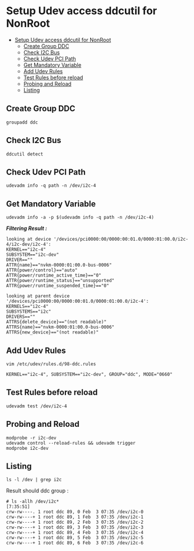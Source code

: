 # Setup Udev access ddcutil for NonRoot

<!-- TOC -->
* [Setup Udev access ddcutil for NonRoot](#setup-udev-access-ddcutil-for-nonroot)
  * [Create Group DDC](#create-group-ddc)
  * [Check I2C Bus](#check-i2c-bus)
  * [Check Udev PCI Path](#check-udev-pci-path)
  * [Get Mandatory Variable](#get-mandatory-variable)
  * [Add Udev Rules](#add-udev-rules)
  * [Test Rules before reload](#test-rules-before-reload)
  * [Probing and Reload](#probing-and-reload)
  * [Listing](#listing)
<!-- TOC -->

## Create Group DDC

```shell
groupadd ddc
```

## Check I2C Bus

```shell
ddcutil detect
```

## Check Udev PCI Path

```shell
udevadm info -q path -n /dev/i2c-4
```

## Get Mandatory Variable

```shell
udevadm info -a -p $(udevadm info -q path -n /dev/i2c-4)
```

***Filtering Result :***

```text
looking at device '/devices/pci0000:00/0000:00:01.0/0000:01:00.0/i2c-4/i2c-dev/i2c-4':
KERNEL=="i2c-4"
SUBSYSTEM=="i2c-dev"
DRIVER==""
ATTR{name}=="nvkm-0000:01:00.0-bus-0006"
ATTR{power/control}=="auto"
ATTR{power/runtime_active_time}=="0"
ATTR{power/runtime_status}=="unsupported"
ATTR{power/runtime_suspended_time}=="0"

looking at parent device '/devices/pci0000:00/0000:00:01.0/0000:01:00.0/i2c-4':
KERNELS=="i2c-4"
SUBSYSTEMS=="i2c"
DRIVERS==""
ATTRS{delete_device}=="(not readable)"
ATTRS{name}=="nvkm-0000:01:00.0-bus-0006"
ATTRS{new_device}=="(not readable)"
```

## Add Udev Rules

```shell
vim /etc/udev/rules.d/98-ddc.rules
```

```text
KERNEL=="i2c-4", SUBSYSTEM=="i2c-dev", GROUP="ddc", MODE="0660"
```

## Test Rules before reload

```shell
udevadm test /dev/i2c-4
```

## Probing and Reload

```shell
modprobe -r i2c-dev
udevadm control --reload-rules && udevadm trigger
modprobe i2c-dev
```

## Listing

```shell
ls -l /dev | grep i2c
```

Result should ddc group :

```text
# ls -allh /dev/i2c*                                                                                             [7:35:51]
crw-rw----. 1 root ddc 89, 0 Feb  3 07:35 /dev/i2c-0
crw-rw----+ 1 root ddc 89, 1 Feb  3 07:35 /dev/i2c-1
crw-rw----+ 1 root ddc 89, 2 Feb  3 07:35 /dev/i2c-2
crw-rw----+ 1 root ddc 89, 3 Feb  3 07:35 /dev/i2c-3
crw-rw----+ 1 root ddc 89, 4 Feb  3 07:35 /dev/i2c-4
crw-rw----+ 1 root ddc 89, 5 Feb  3 07:35 /dev/i2c-5
crw-rw----+ 1 root ddc 89, 6 Feb  3 07:35 /dev/i2c-6
```

